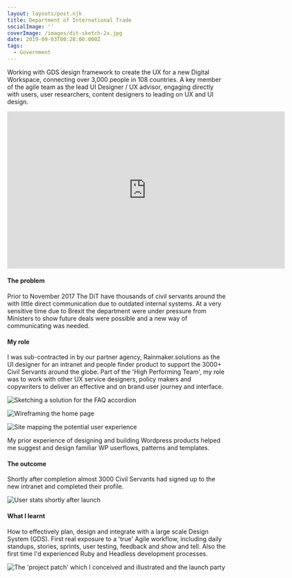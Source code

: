 ```yaml
---
layout: layouts/post.njk
title: Department of International Trade
socialImage: ''
coverImage: /images/dit-sketch-2x.jpg
date: 2019-09-03T00:28:00.000Z
tags:
  - Government
---
```

Working with GDS design framework to create the UX for a new Digital Workspace, connecting over 3,000 people in 108 countries. A key member of the agile team as the lead UI Designer / UX advisor, engaging directly with users, user researchers, content designers to leading on UX and UI design.

<iframe src="https://player.vimeo.com/video/357398578" width="640" height="362" frameborder="0" allow="autoplay; fullscreen" allowfullscreen></iframe>

#### The problem

Prior to November 2017 The DiT have thousands of civil servants around the with little direct communication due to outdated internal systems. At a very sensitive time due to Brexit the department were under pressure from Ministers to show future deals were possible and a new way of communicating was needed.

#### My role

I was sub-contracted in by our partner agency, Rainmaker.solutions as the UI designer for an intranet and people finder product to support the 3000+ Civil Servants around the globe. Part of the 'High Performing Team', my role was to work with other UX service designers, policy makers and copywriters to deliver an effective and on brand user journey and interface. 

![](/images/dit-sketch-2x.jpg "Sketching a solution for the FAQ accordion")

![](/images/dit-wireframe-2x.jpg "Wireframing the home page")

![](/images/dit-userjourney-2x.jpg "Site mapping the potential user experience")

My prior experience of designing and building Wordpress products helped me suggest and design familiar WP userflows, patterns and templates.

#### The outcome

Shortly after completion almost 3000 Civil Servants had signed up to the new intranet and completed their profile.

![](/images/dit-stats-2x.jpg "User stats shortly after launch")

#### What I learnt

How to effectively plan, design and integrate with a large scale Design System (GDS). First real exposure to a 'true' Agile workflow, including daily standups, stories, sprints, user testing, feedback and show and tell. Also the first time I'd experienced Ruby and Headless development processes.

![](/images/dit-patch-launch-2x.jpg "The 'project patch' which I conceived and illustrated and the launch party")
